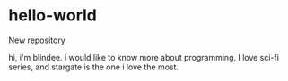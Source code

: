 # hello-world
New repository

hi, i'm blindee. i would like to know more about programming.
I love sci-fi series, and stargate is the one i love the most.
